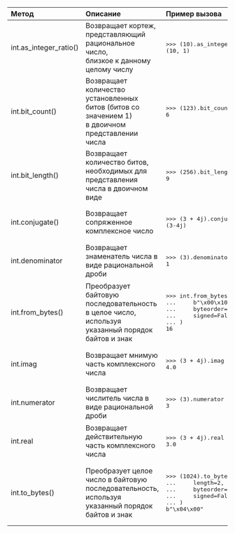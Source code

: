 <table>
<thead>
<tr>
<th style="text-align: left;">Метод</th>
<th style="text-align: left;">Описание</th>
<th style="text-align: left;">Пример вызова</th>
</tr>
</thead>
<tbody>
<tr>
<td style="text-align: left;">int.as_integer_ratio()</td>
<td style="text-align: left;">Возвращает кортеж, представляющий рациональное число,<br>близкое к данному целому числу</td>
<td style="text-align: left;"><div class="code" style="border-radius:.375rem .375rem;"><div class="highlight"><pre><div class="highlight"><pre><span></span><span class="unselectable"><span class="o">&gt;&gt;&gt;</span> </span><span class="p">(</span><span class="mi">10</span><span class="p">)</span><span class="o">.</span><span class="n">as_integer_ratio</span><span class="p">()</span><br><span class="unselectable"><span class="p">(</span><span class="mi">10</span><span class="p">,</span> <span class="mi">1</span><span class="p">)</span></span><br></pre></div></pre></div></div></td>
</tr>
<tr>
<td style="text-align: left;">int.bit_count()</td>
<td style="text-align: left;">Возвращает количество установленных битов (битов со значением 1)<br>в двоичном представлении числа</td>
<td style="text-align: left;"><div class="code" style="border-radius:.375rem .375rem;"><div class="highlight"><pre><div class="highlight"><pre><span></span><span class="unselectable"><span class="o">&gt;&gt;&gt;</span> </span><span class="p">(</span><span class="mi">123</span><span class="p">)</span><span class="o">.</span><span class="n">bit_count</span><span class="p">()</span><br><span class="unselectable"><span class="mi">6</span></span><br></pre></div></pre></div></div></td>
</tr>
<tr>
<td style="text-align: left;">int.bit_length()</td>
<td style="text-align: left;">Возвращает количество битов, необходимых для представления числа в двоичном виде</td>
<td style="text-align: left;"><div class="code" style="border-radius:.375rem .375rem;"><div class="highlight"><pre><div class="highlight"><pre><span></span><span class="unselectable"><span class="o">&gt;&gt;&gt;</span> </span><span class="p">(</span><span class="mi">256</span><span class="p">)</span><span class="o">.</span><span class="n">bit_length</span><span class="p">()</span><br><span class="unselectable"><span class="mi">9</span></span><br></pre></div></pre></div></div></td>
</tr>
<tr>
<td style="text-align: left;">int.conjugate()</td>
<td style="text-align: left;">Возвращает сопряженное комплексное число</td>
<td style="text-align: left;"><div class="code" style="border-radius:.375rem .375rem;"><div class="highlight"><pre><div class="highlight"><pre><span></span><span class="unselectable"><span class="o">&gt;&gt;&gt;</span> </span><span class="p">(</span><span class="mi">3</span> <span class="o">+</span> <span class="mi">4</span><span class="n">j</span><span class="p">)</span><span class="o">.</span><span class="n">conjugate</span><span class="p">()</span><br><span class="unselectable"><span class="p">(</span><span class="mi">3</span><span class="o">-</span><span class="mi">4</span><span class="n">j</span><span class="p">)</span></span><br></pre></div></pre></div></div></td>
</tr>
<tr>
<td style="text-align: left;">int.denominator</td>
<td style="text-align: left;">Возвращает знаменатель числа в виде рациональной дроби</td>
<td style="text-align: left;"><div class="code" style="border-radius:.375rem .375rem;"><div class="highlight"><pre><div class="highlight"><pre><span></span><span class="unselectable"><span class="o">&gt;&gt;&gt;</span> </span><span class="p">(</span><span class="mi">3</span><span class="p">)</span><span class="o">.</span><span class="n">denominator</span><br><span class="unselectable"><span class="mi">1</span></span><br></pre></div></pre></div></div></td>
</tr>
<tr>
<td style="text-align: left;">int.from_bytes()</td>
<td style="text-align: left;">Преобразует байтовую последовательность в целое число,<br>используя указанный порядок байтов и знак</td>
<td style="text-align: left;"><div class="code" style="border-radius:.375rem .375rem;"><div class="highlight"><pre><div class="highlight"><pre><span></span><span class="unselectable"><span class="o">&gt;&gt;&gt;</span> </span><span class="nb">int</span><span class="o">.</span><span class="n">from_bytes</span><span class="p">(</span><br><span class="unselectable"><span class="o">...</span> </span>    <span class="sa">b</span><span class="s2">&quot;</span><span class="se">\x00\x10</span><span class="s2">&quot;</span><span class="p">,</span><br><span class="unselectable"><span class="o">...</span> </span>    <span class="n">byteorder</span><span class="o">=</span><span class="s2">&quot;big&quot;</span><span class="p">,</span><br><span class="unselectable"><span class="o">...</span> </span>    <span class="n">signed</span><span class="o">=</span><span class="kc">False</span><br><span class="unselectable"><span class="o">...</span> </span><span class="p">)</span><br><span class="unselectable"><span class="mi">16</span></span><br></pre></div></pre></div></div></td>
</tr>
<tr>
<td style="text-align: left;">int.imag</td>
<td style="text-align: left;">Возвращает мнимую часть комплексного числа</td>
<td style="text-align: left;"><div class="code" style="border-radius:.375rem .375rem;"><div class="highlight"><pre><div class="highlight"><pre><span></span><span class="unselectable"><span class="o">&gt;&gt;&gt;</span> </span><span class="p">(</span><span class="mi">3</span> <span class="o">+</span> <span class="mi">4</span><span class="n">j</span><span class="p">)</span><span class="o">.</span><span class="n">imag</span><br><span class="unselectable"><span class="mf">4.0</span></span><br></pre></div></pre></div></div></td>
</tr>
<tr>
<td style="text-align: left;">int.numerator</td>
<td style="text-align: left;">Возвращает числитель числа в виде рациональной дроби</td>
<td style="text-align: left;"><div class="code" style="border-radius:.375rem .375rem;"><div class="highlight"><pre><div class="highlight"><pre><span></span><span class="unselectable"><span class="o">&gt;&gt;&gt;</span> </span><span class="p">(</span><span class="mi">3</span><span class="p">)</span><span class="o">.</span><span class="n">numerator</span><br><span class="unselectable"><span class="mi">3</span></span><br></pre></div></pre></div></div></td>
</tr>
<tr>
<td style="text-align: left;">int.real</td>
<td style="text-align: left;">Возвращает действительную часть комплексного числа</td>
<td style="text-align: left;"><div class="code" style="border-radius:.375rem .375rem;"><div class="highlight"><pre><div class="highlight"><pre><span></span><span class="unselectable"><span class="o">&gt;&gt;&gt;</span> </span><span class="p">(</span><span class="mi">3</span> <span class="o">+</span> <span class="mi">4</span><span class="n">j</span><span class="p">)</span><span class="o">.</span><span class="n">real</span><br><span class="unselectable"><span class="mf">3.0</span></span><br></pre></div></pre></div></div></td>
</tr>
<tr>
<td style="text-align: left;">int.to_bytes()</td>
<td style="text-align: left;">Преобразует целое число в байтовую последовательность,<br>используя указанный порядок байтов и знак</td>
<td style="text-align: left;"><div class="code" style="border-radius:.375rem .375rem;"><div class="highlight"><pre><div class="highlight"><pre><span></span><span class="unselectable"><span class="o">&gt;&gt;&gt;</span> </span><span class="p">(</span><span class="mi">1024</span><span class="p">)</span><span class="o">.</span><span class="n">to_bytes</span><span class="p">(</span><br><span class="unselectable"><span class="o">...</span> </span>    <span class="n">length</span><span class="o">=</span><span class="mi">2</span><span class="p">,</span><br><span class="unselectable"><span class="o">...</span> </span>    <span class="n">byteorder</span><span class="o">=</span><span class="s2">&quot;big&quot;</span><span class="p">,</span><br><span class="unselectable"><span class="o">...</span> </span>    <span class="n">signed</span><span class="o">=</span><span class="kc">False</span><br><span class="unselectable"><span class="o">...</span> </span><span class="p">)</span><br><span class="unselectable"><span class="sa">b</span><span class="s2">&quot;</span><span class="se">\x04\x00</span><span class="s2">&quot;</span></span><br></pre></div></pre></div></div></td>
</tr>
</tbody>
</table>